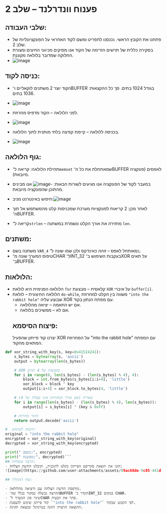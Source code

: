 
# פענוח וונדרלנד – שלב 2

## שלבי העבודה:

- פתחנו את הקובץ הראשי. נכנסנו לתפריט ומשם לקוד האחראי על הפונקציונליות של שלב 2.
- בסקירה כללית של תרשים הזרימה של הקוד אנו מסיקים מכיווני החיצים ומצורת החלוקה שמדובר בלולאה מקוננת.
- ![image](https://github.com/user-attachments/assets/f6d5c32d-dc1f-4e42-880b-a390f3f5002e)


## כניסה לקוד:

- הקוד יוצר 2 משתנים לוקאליים ו־BUFFER בגודל 1024 בתים. סך כל ההקצאות: 1036 בתים.
- ![image](https://github.com/user-attachments/assets/1a1a4c68-577a-4a07-9027-dd3ab0960433)

- לפני הלולאה – הקוד מדפיס מחרוזת.
- ![image](https://github.com/user-attachments/assets/323be109-961f-42f0-8027-0b7e1dfe05ff)

- בכניסה ללולאה – קיימת קפיצה בלתי מותנית לתוך הלולאה.
- ![image](https://github.com/user-attachments/assets/9c506635-eec8-44f9-a0ad-a9827ec00091)


## גוף הלולאה:

- תחילת הלולאה: קריאה ל־`memset` שמאתחלת את כל ה־BUFFER לאפסים (פונקציה מיובאת).
- במעבר לקוד של הפונקציה אנו מגיעים לשורות הבאות:
-![image](https://github.com/user-attachments/assets/4cf720d2-0194-47c8-8d5a-0019f98efbc1)
אנו מבינים מהתוכן שהפונקציה מיובאת.
- חיפוש באינטרנט מניב:![image](https://github.com/user-attachments/assets/434a6610-87e1-497a-9131-d04eab758486)

- לאחר מכן: 2 קריאות לפונקציות מערכת שמכניסות קלט מהמשתמש אל תוך ה־BUFFER.
- קריאה ל־`strlen` – מחזירה את אורך הקלט ונשמרת במשתנה `len`.

## משתנים:

- משתנה בשם `VAR_4` מאותחל לאפס – זוהה כאינדקס ולכן שמו שונה ל־`i`.
- טיפוס המערך שונה מ־CHAR ל־INT_32 בעקבות השימוש ב־XOR על תאים ב־BUFFER.

## הלולאות:

- הלולאה הפנימית היא לולאת `for` קלאסית – מבצעת `XOR` על איברי `buffer[i]`.
- הלולאה החיצונית – לולאת `do-while`, משווה בין הקלט למחרוזת `"into the rabbit hole"` שבוצע עליה XOR עם מפתח הנתון בקוד.
  - אם יש התאמה – יציאה מהלולאה.
  - אם לא – ממשיכים בלולאה.
  ## פיצוח הסיסמא:
  יצרנו קוד פייתון שהפעיל XOR על המחרוזת "into the rabbit hole" עם המפתח המתאים מהקוד.
```python
def xor_string_with_key(s, key=0x41524241):
    s_bytes = bytearray(s, 'ascii')
    output = bytearray(len(s_bytes))

    # XOR בקבוצות של 4 תווים
    for i in range(0, len(s_bytes) - (len(s_bytes) % 4), 4):
        block = int.from_bytes(s_bytes[i:i+4], 'little')
        xor_block = block ^ key
        output[i:i+4] = xor_block.to_bytes(4, 'little')

    # שארית (אם אורך המחרוזת אינו כפולה של 4)
    for i in range(len(s_bytes) - (len(s_bytes) % 4), len(s_bytes)):
        output[i] = s_bytes[i] ^ (key & 0xFF)

    # החזר מחרוזת
    return output.decode('ascii')

#  דוגמה לשימוש:
original = "into the rabbit hole"
encrypted = xor_string_with_key(original)
decrypted = xor_string_with_key(encrypted)

print(" מוצפן:", encrypted)
print(" מפוענח:", decrypted)```
## הרצה מוצלחת:
- הזנו את תוצאת סקריפט הפייתון כקלט לתוכנית, וקיבלנו הודעת הצלחה:
![image](https://github.com/user-attachments/assets/09ac68de-9c05-441d-9690-aefe68b71f2c)

## סוף התהליך:

- מודפסת הודעת הצלחה עם היציאה מהלולאה.
- ההרצה נכשלה במקור בגלל שה־BUFFER הוגדר כ־INT_32 במקום CHAR.
- שינוי סוג המערך ל־CHAR פתר את הבעיה.
- קוד פייתון שימש להצפנת `"into the rabbit hole"` לפי הקבוע שבקוד.
- התוצאה הרצויה הוזנה בטרמינל ונמצאה תקינה.
